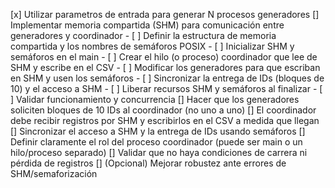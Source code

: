 [x] Utilizar parametros de entrada para generar N procesos generadores
[] Implementar memoria compartida (SHM) para comunicación entre generadores y coordinador
	- [ ] Definir la estructura de memoria compartida y los nombres de semáforos POSIX
	- [ ] Inicializar SHM y semáforos en el main
	- [ ] Crear el hilo (o proceso) coordinador que lee de SHM y escribe en el CSV
	- [ ] Modificar los generadores para que escriban en SHM y usen los semáforos
	- [ ] Sincronizar la entrega de IDs (bloques de 10) y el acceso a SHM
	- [ ] Liberar recursos SHM y semáforos al finalizar
	- [ ] Validar funcionamiento y concurrencia
[] Hacer que los generadores soliciten bloques de 10 IDs al coordinador (no uno a uno)
[] El coordinador debe recibir registros por SHM y escribirlos en el CSV a medida que llegan
[] Sincronizar el acceso a SHM y la entrega de IDs usando semáforos
[] Definir claramente el rol del proceso coordinador (puede ser main o un hilo/proceso separado)
[] Validar que no haya condiciones de carrera ni pérdida de registros
[] (Opcional) Mejorar robustez ante errores de SHM/semaforización